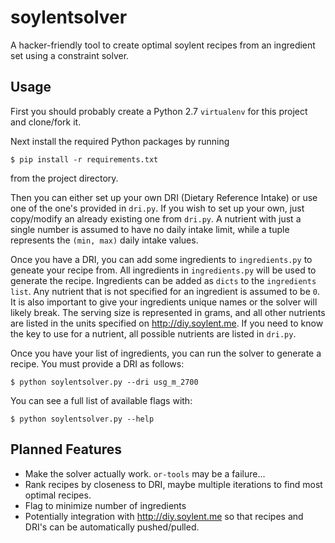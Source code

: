 soylentsolver
=============

A hacker-friendly tool to create optimal soylent recipes from an ingredient set using a constraint solver.

## Usage

First you should probably create a Python 2.7 `virtualenv` for this project and clone/fork it.

Next install the required Python packages by running

    $ pip install -r requirements.txt
    
from the project directory.

Then you can either set up your own DRI (Dietary Reference Intake) or use one of the one's provided in `dri.py`.
If you wish to set up your own, just copy/modify an already existing one from `dri.py`. 
A nutrient with just a single number is assumed to have no daily intake limit, while a tuple represents the `(min, max)` daily intake values.

Once you have a DRI, you can add some ingredients to `ingredients.py` to geneate your recipe from.
All ingredients in `ingredients.py` will be used to generate the recipe.
Ingredients can be added as `dicts` to the `ingredients` `list`.
Any nutrient that is not specified for an ingredient is assumed to be `0`.
It is also important to give your ingredients unique names or the solver will likely break.
The serving size is represented in grams, and all other nutrients are listed in the units specified on http://diy.soylent.me.
If you need to know the key to use for a nutrient, all possible nutrients are listed in `dri.py`.

Once you have your list of ingredients, you can run the solver to generate a recipe.
You must provide a DRI as follows:

    $ python soylentsolver.py --dri usg_m_2700
    
You can see a full list of available flags with:

    $ python soylentsolver.py --help

## Planned Features

- Make the solver actually work. `or-tools` may be a failure...
- Rank recipes by closeness to DRI, maybe multiple iterations to find most optimal recipes.
- Flag to minimize number of ingredients
- Potentially integration with http://diy.soylent.me so that recipes and DRI's can be automatically pushed/pulled.
